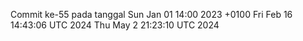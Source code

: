 Commit ke-55 pada tanggal Sun Jan 01 14:00 2023 +0100
Fri Feb 16 14:43:06 UTC 2024
Thu May  2 21:23:10 UTC 2024

